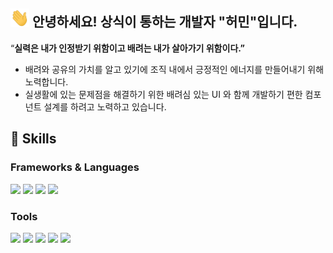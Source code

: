 ## <img src="https://raw.githubusercontent.com/ABSphreak/ABSphreak/master/gifs/Hi.gif" width="30px"> 안녕하세요! 상식이 통하는 개발자 "허민"입니다. 

“**실력은 내가 인정받기 위함이고 배려는 내가 살아가기 위함이다.”**

- 배려와 공유의 가치를 알고 있기에 조직 내에서 긍정적인 에너지를 만들어내기 위해 노력합니다.
- 실생활에 있는 문제점을 해결하기 위한 배려심 있는 UI 와 함께 개발하기 편한 컴포넌트 설계를 하려고 노력하고 있습니다.

<!-- [RESUME(KOREA)](https://adhesive-carpet-0f4.notion.site/437e26c15b704e1182b4caac91543688)
 -->

<!-- ## 활동 및 수상 이력
링크를 클릭하시면 관련 레포지토리로 이동합니다 -->

<!-- |활동|기간|활동내용|
|---|---|---|
|"비전공자를 위한 IT실무지식" 재능기부 비교과 프로그램 운영|2020.09~2021.12|Software Engineering, Communication Tools, Network, BM, UX, Data Driven |
|네이버 부스트코스 코칭 스터디 1기 수료|2020.12~2021.03|N Tech Service, Web UI, HTML5 & CSS3, Web Accessibility, Code Review|
|네이버 부스트코스 서포터즈 3기 수료|2021.01~2021.03|JavaScript, Blog Posting, Content Announcement  |
|<a href="https://github.com/hhhminme/kpu_sandol_team">한국산업기술대학교 정보알리미 카카오 챗봇 "산돌이" 서비스 운영</a>|2021.04~ |FE, UI/UX Design, Management Assistance|
|<a href="https://github.com/KPUCE2021SP/hummingbird">한국산업기술대학교 SW pre-캡스톤디자인 콘테스트 은상 수상</a>|2021.07~2021.10|Android, Kotlin, Poject Management, Agile software development | -->

## 💪 Skills

### Frameworks & Languages
<img src = "https://img.shields.io/badge/-JavaScript-F7DF1E?logo=Javascript&logoColor=white&style=flat"> <img src = "https://img.shields.io/badge/-TypeScript-3178C6?logo=TypeScript&logoColor=white&style=flat"> <img src = "https://img.shields.io/badge/-React-61DAFB?logo=react&logoColor=white&style=flat"> <img src = "https://img.shields.io/badge/-Next.js-000000?logo=Next.js&logoColor=white&style=flat"> 

<!-- <img src = "https://img.shields.io/badge/-HTML5-E34F26?logo=HTML5&logoColor=white&style=flat"> <img src = "https://img.shields.io/badge/-CSS3-1572B6?logo=CSS3&logoColor=white&style=flat"> <img src = "https://img.shields.io/badge/-Tailwind CSS-06B6D4?logo=TailwindCSS&logoColor=white&style=flat">  -->

### Tools
<img src = "https://img.shields.io/badge/-Kakao i builder-FFCD00?logo=kakaotalk&logoColor=black&style=flat"> <img src = "https://img.shields.io/badge/-VS Code-0f4ca1?logo=visualstudio&logoColor=white&style=flat"> <img src = "https://img.shields.io/badge/-Google Cloud Platform-4285F4?logo=GoogleCloud&logoColor=white&style=flat"> <img src = "https://img.shields.io/badge/Slack-4A154B?logo=slack&logoColor=white&style=flat"> <img src = "https://img.shields.io/badge/Notion-000000?logo=notion&logoColor=white&style=flat"> 


